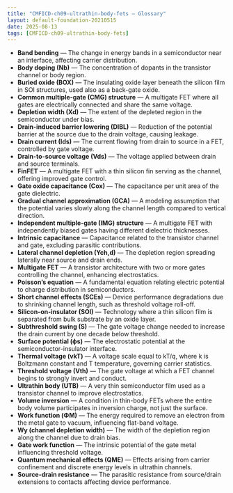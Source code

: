 ```yaml
---
title: "CMFICD-ch09-ultrathin-body-fets — Glossary"
layout: default-foundation-20210515
date: 2025-08-13
tags: [CMFICD-ch09-ultrathin-body-fets]
---
```


- **Band bending** — The change in energy bands in a semiconductor near an interface, affecting carrier distribution.
- **Body doping (Nb)** — The concentration of dopants in the transistor channel or body region.
- **Buried oxide (BOX)** — The insulating oxide layer beneath the silicon film in SOI structures, used also as a back-gate oxide.
- **Common multiple-gate (CMG) structure** — A multigate FET where all gates are electrically connected and share the same voltage.
- **Depletion width (Xd)** — The extent of the depleted region in the semiconductor under bias.
- **Drain-induced barrier lowering (DIBL)** — Reduction of the potential barrier at the source due to the drain voltage, causing leakage.
- **Drain current (Ids)** — The current flowing from drain to source in a FET, controlled by gate voltage.
- **Drain-to-source voltage (Vds)** — The voltage applied between drain and source terminals.
- **FinFET** — A multigate FET with a thin silicon fin serving as the channel, offering improved gate control.
- **Gate oxide capacitance (Cox)** — The capacitance per unit area of the gate dielectric.
- **Gradual channel approximation (GCA)** — A modeling assumption that the potential varies slowly along the channel length compared to vertical direction.
- **Independent multiple-gate (IMG) structure** — A multigate FET with independently biased gates having different dielectric thicknesses.
- **Intrinsic capacitance** — Capacitance related to the transistor channel and gate, excluding parasitic contributions.
- **Lateral channel depletion (Ych,d)** — The depletion region spreading laterally near source and drain ends.
- **Multigate FET** — A transistor architecture with two or more gates controlling the channel, enhancing electrostatics.
- **Poisson’s equation** — A fundamental equation relating electric potential to charge distribution in semiconductors.
- **Short channel effects (SCEs)** — Device performance degradations due to shrinking channel length, such as threshold voltage roll-off.
- **Silicon-on-insulator (SOI)** — Technology where a thin silicon film is separated from bulk substrate by an oxide layer.
- **Subthreshold swing (S)** — The gate voltage change needed to increase the drain current by one decade below threshold.
- **Surface potential (ϕs)** — The electrostatic potential at the semiconductor-insulator interface.
- **Thermal voltage (vkT)** — A voltage scale equal to kT/q, where k is Boltzmann constant and T temperature, governing carrier statistics.
- **Threshold voltage (Vth)** — The gate voltage at which a FET channel begins to strongly invert and conduct.
- **Ultrathin body (UTB)** — A very thin semiconductor film used as a transistor channel to improve electrostatics.
- **Volume inversion** — A condition in thin-body FETs where the entire body volume participates in inversion charge, not just the surface.
- **Work function (ΦM)** — The energy required to remove an electron from the metal gate to vacuum, influencing flat-band voltage.
- **Wy (channel depletion width)** — The width of the depletion region along the channel due to drain bias.
- **Gate work function** — The intrinsic potential of the gate metal influencing threshold voltage.
- **Quantum mechanical effects (QME)** — Effects arising from carrier confinement and discrete energy levels in ultrathin channels.
- **Source-drain resistance** — The parasitic resistance from source/drain extensions to contacts affecting device performance.
